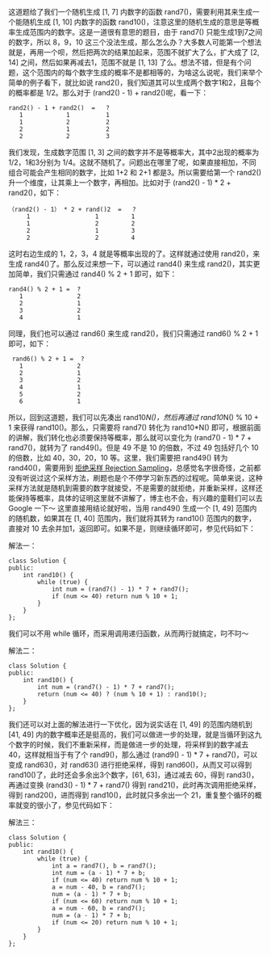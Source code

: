 这道题给了我们一个随机生成 [1, 7] 内数字的函数 rand7()，需要利用其来生成一个能随机生成 [1, 10] 内数字的函数 rand10()，注意这里的随机生成的意思是等概率生成范围内的数字。这是一道很有意思的题目，由于 rand7() 只能生成1到7之间的数字，所以 8，9，10 这三个没法生成，那么怎么办？大多数人可能第一个想法就是，再用一个呗，然后把两次的结果加起来，范围不就扩大了么，扩大成了 [2, 14] 之间，然后如果再减去1，范围不就是 [1, 13] 了么。想法不错，但是有个问题，这个范围内的每个数字生成的概率不是都相等的，为啥这么说呢，我们来举个简单的例子看下，就比如说 rand2()，我们知道其可以生成两个数字1和2，且每个的概率都是 1/2。那么对于 (rand2() - 1) + rand2()呢，看一下：

```
rand2() - 1 + rand2()  =   ?
   1            1          1
   1            2          2
   2            1          2
   2            2          3
```

我们发现，生成数字范围 [1, 3] 之间的数字并不是等概率大，其中2出现的概率为 1/2，1和3分别为 1/4。这就不随机了。问题出在哪里了呢，如果直接相加，不同组合可能会产生相同的数字，比如 1+2 和 2+1 都是3。所以需要给第一个 rand2() 升一个维度，让其乘上一个数字，再相加。比如对于 (rand2() - 1) * 2 + rand2()，如下：

```
（rand2() - 1） * 2 + rand()2  =   ?
     1                  1         1
     1                  2         2
     2                  1         3
     2                  2         4
```

这时右边生成的 1，2，3，4 就是等概率出现的了。这样就通过使用 rand2()，来生成 rand4()了。那么反过来想一下，可以通过 rand4() 来生成 rand2()，其实更加简单，我们只需通过 rand4() % 2 + 1 即可，如下：

```
rand4() % 2 + 1 =  ?
   1               2
   2               1
   3               2
   4               1
```

同理，我们也可以通过 rand6() 来生成 rand2()，我们只需通过 rand6() % 2 + 1 即可，如下：


```
 rand6() % 2 + 1 =  ?
   1               2
   2               1
   3               2
   4               1
   5               2
   6               1
```


所以，回到这道题，我们可以先凑出 rand10*N()，然后再通过 rand10*N() % 10 + 1 来获得 rand10()。那么，只需要将 rand7() 转化为 rand10*N() 即可，根据前面的讲解，我们转化也必须要保持等概率，那么就可以变化为 (rand7() - 1) * 7 + rand7()，就转为了 rand49()。但是 49 不是 10 的倍数，不过 49 包括好几个 10 的倍数，比如 40，30，20，10 等。这里，我们需要把 rand49() 转为 rand40()，需要用到 [拒绝采样 Rejection Sampling](https://en.wikipedia.org/wiki/Rejection_sampling)，总感觉名字很奇怪，之前都没有听说过这个采样方法，刷题也是个不停学习新东西的过程呢。简单来说，这种采样方法就是随机到需要的数字就接受，不是需要的就拒绝，并重新采样，这样还能保持等概率，具体的证明这里就不讲解了，博主也不会，有兴趣的童鞋们可以去 Google 一下～ 这里直接用结论就好啦，当用  rand49() 生成一个 [1, 49] 范围内的随机数，如果其在 [1, 40] 范围内，我们就将其转为 rand10() 范围内的数字，直接对 10 去余并加1，返回即可。如果不是，则继续循环即可，参见代码如下：

 

解法一：


```
class Solution {
public:
    int rand10() {
        while (true) {
            int num = (rand7() - 1) * 7 + rand7();
            if (num <= 40) return num % 10 + 1;
        }
    }
};
```


我们可以不用 while 循环，而采用调用递归函数，从而两行就搞定，叼不叼～

 

解法二：


```
class Solution {
public:
    int rand10() {
        int num = (rand7() - 1) * 7 + rand7();
        return (num <= 40) ? (num % 10 + 1) : rand10();
    }
};
```




我们还可以对上面的解法进行一下优化，因为说实话在 [1, 49] 的范围内随机到 [41, 49] 内的数字概率还是挺高的，我们可以做进一步的处理，就是当循环到这九个数字的时候，我们不重新采样，而是做进一步的处理，将采样到的数字减去 40，这样就相当于有了个 rand9()，那么通过 (rand9() - 1) * 7 + rand7()，可以变成 rand63()，对 rand63() 进行拒绝采样，得到 rand60()，从而又可以得到 rand10()了，此时还会多余出3个数字，[61, 63]，通过减去 60，得到 rand3()，再通过变换 (rand3() - 1) * 7 + rand7() 得到 rand21()，此时再次调用拒绝采样，得到 rand20()，进而得到 rand10()，此时就只多余出一个 21，重复整个循环的概率就变的很小了，参见代码如下：

 

解法三：


```
class Solution {
public:
    int rand10() {
        while (true) {
            int a = rand7(), b = rand7();
            int num = (a - 1) * 7 + b;
            if (num <= 40) return num % 10 + 1;
            a = num - 40, b = rand7();
            num = (a - 1) * 7 + b;
            if (num <= 60) return num % 10 + 1;
            a = num - 60, b = rand7();
            num = (a - 1) * 7 + b;
            if (num <= 20) return num % 10 + 1;
        }
    }
};
```

